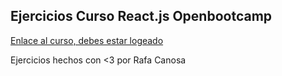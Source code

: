<h2>Ejercicios Curso React.js Openbootcamp</h2>
<a href="https://campus.open-bootcamp.com/cursos/1">Enlace al curso, debes estar logeado</a>
<p>Ejercicios hechos con <3 por Rafa Canosa </p>